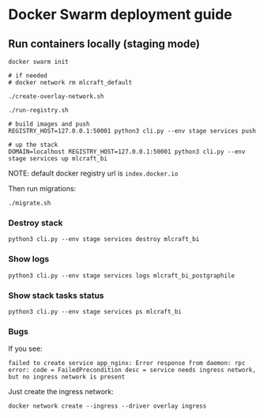 # Docker Swarm deployment guide

## Run containers locally (staging mode)

```
docker swarm init

# if needed
# docker network rm mlcraft_default

./create-overlay-network.sh

./run-registry.sh

# build images and push
REGISTRY_HOST=127.0.0.1:50001 python3 cli.py --env stage services push

# up the stack
DOMAIN=localhost REGISTRY_HOST=127.0.0.1:50001 python3 cli.py --env stage services up mlcraft_bi
```

NOTE: default docker registry url is `index.docker.io`

Then run migrations:

```
./migrate.sh
```

### Destroy stack

```
python3 cli.py --env stage services destroy mlcraft_bi
```

### Show logs

```
python3 cli.py --env stage services logs mlcraft_bi_postgraphile
```

### Show stack tasks status

```
python3 cli.py --env stage services ps mlcraft_bi
```

### Bugs

If you see:

```
failed to create service app_nginx: Error response from daemon: rpc error: code = FailedPrecondition desc = service needs ingress network, but no ingress network is present

```

Just create the ingress network:

```
docker network create --ingress --driver overlay ingress
```
